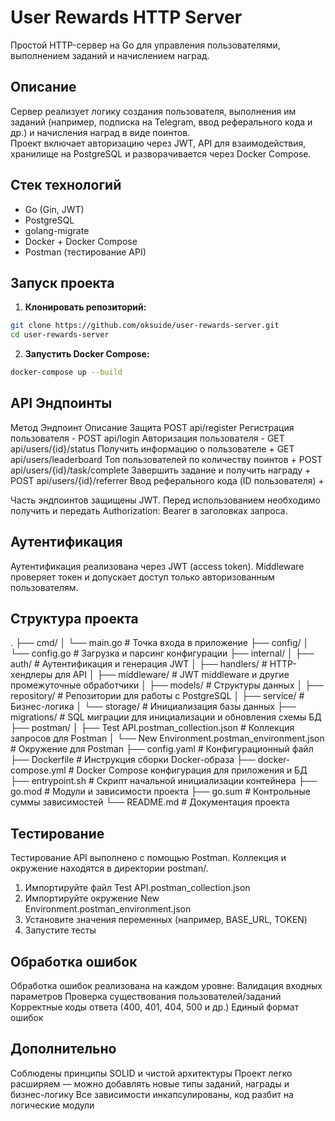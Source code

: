 # User Rewards HTTP Server

Простой HTTP-сервер на Go для управления пользователями, выполнением заданий и начислением наград.

## Описание

Сервер реализует логику создания пользователя, выполнения им заданий (например, подписка на Telegram, ввод реферального кода и др.) и начисления наград в виде поинтов.  
Проект включает авторизацию через JWT, API для взаимодействия, хранилище на PostgreSQL и разворачивается через Docker Compose.

## Стек технологий

- Go (Gin, JWT)
- PostgreSQL
- golang-migrate
- Docker + Docker Compose
- Postman (тестирование API)

## Запуск проекта

1. **Клонировать репозиторий:**

```bash
git clone https://github.com/oksuide/user-rewards-server.git
cd user-rewards-server
```

2. **Запустить Docker Compose:**
```bash
docker-compose up --build
```
## API Эндпоинты
Метод	    Эндпоинт	                    Описание                                    Защита
POST        api/register                    Регистрация пользователя                       -
POST        api/login                       Авторизация пользователя                       -
GET	        api/users/{id}/status	        Получить информацию о пользователе             +
GET	        api/users/leaderboard	        Топ пользователей по количеству поинтов        +
POST	    api/users/{id}/task/complete	Завершить задание и получить награду           +
POST	    api/users/{id}/referrer	        Ввод реферального кода (ID пользователя)       +

Часть эндпоинтов защищены JWT.
Перед использованием необходимо получить и передать Authorization: Bearer <token> в заголовках запроса.

## Аутентификация
Аутентификация реализована через JWT (access token).
Middleware проверяет токен и допускает доступ только авторизованным пользователям.

## Структура проекта
.
├── cmd/
│   └── main.go                  # Точка входа в приложение
├── config/
│   └── config.go                # Загрузка и парсинг конфигурации
├── internal/
│   ├── auth/                    # Аутентификация и генерация JWT
│   ├── handlers/                # HTTP-хендлеры для API
│   ├── middleware/              # JWT middleware и другие промежуточные обработчики
│   ├── models/                  # Структуры данных
│   ├── repository/              # Репозитории для работы с PostgreSQL
│   ├── service/                 # Бизнес-логика
│   └── storage/                 # Инициализация базы данных
├── migrations/                  # SQL миграции для инициализации и обновления схемы БД
├── postman/
│   ├── Test API.postman_collection.json            # Коллекция запросов для Postman
│   └── New Environment.postman_environment.json    # Окружение для Postman
├── config.yaml                  # Конфигурационный файл
├── Dockerfile                   # Инструкция сборки Docker-образа
├── docker-compose.yml           # Docker Compose конфигурация для приложения и БД
├── entrypoint.sh                # Скрипт начальной инициализации контейнера
├── go.mod                       # Модули и зависимости проекта
├── go.sum                       # Контрольные суммы зависимостей
└── README.md                    # Документация проекта

## Тестирование
Тестирование API выполнено с помощью Postman.
Коллекция и окружение находятся в директории postman/.
1. Импортируйте файл Test API.postman_collection.json
2. Импортируйте окружение New Environment.postman_environment.json
3. Установите значения переменных (например, BASE_URL, TOKEN)
4. Запустите тесты

## Обработка ошибок
Обработка ошибок реализована на каждом уровне:
Валидация входных параметров
Проверка существования пользователей/заданий
Корректные коды ответа (400, 401, 404, 500 и др.)
Единый формат ошибок

## Дополнительно
Соблюдены принципы SOLID и чистой архитектуры
Проект легко расширяем — можно добавлять новые типы заданий, награды и бизнес-логику
Все зависимости инкапсулированы, код разбит на логические модули